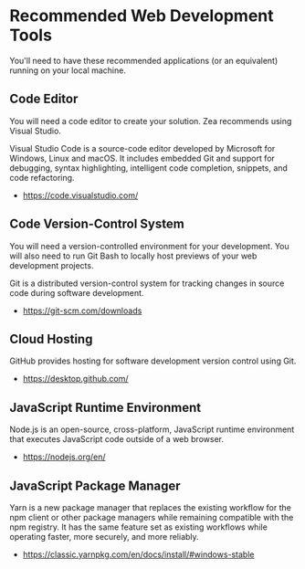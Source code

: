 # Recommended Web Development Tools
You'll need to have these recommended applications (or an equivalent) running on your local machine.

## Code Editor
You will need a code editor to create your solution. Zea recommends using Visual Studio.

Visual Studio Code is a source-code editor developed by Microsoft for Windows, Linux and macOS. It includes embedded Git and support for debugging, syntax highlighting, intelligent code completion, snippets, and code refactoring.
* https://code.visualstudio.com/

## Code Version-Control System
You will need a version-controlled environment for your development. You will also need to run Git Bash to locally host previews of your web development projects.

Git is a distributed version-control system for tracking changes in source code during software development.
* https://git-scm.com/downloads

## Cloud Hosting
GitHub provides hosting for software development version control using Git.
* https://desktop.github.com/

## JavaScript Runtime Environment
Node.js is an open-source, cross-platform, JavaScript runtime environment that executes JavaScript code outside of a web browser.
* https://nodejs.org/en/

## JavaScript Package Manager
Yarn is a new package manager that replaces the existing workflow for the npm client or other package managers while remaining compatible with the npm registry. It has the same feature set as existing workflows while operating faster, more securely, and more reliably.
* https://classic.yarnpkg.com/en/docs/install/#windows-stable

